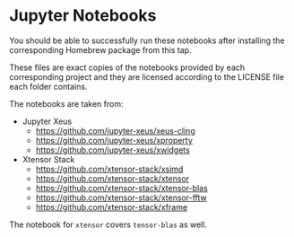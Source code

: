 # Jupyter Notebooks

You should be able to successfully run these notebooks after installing the corresponding Homebrew package from this tap.

These files are exact copies of the notebooks provided by each corresponding project and they are licensed according to the LICENSE file each folder contains.

The notebooks are taken from:

- Jupyter Xeus
  - https://github.com/jupyter-xeus/xeus-cling
  - https://github.com/jupyter-xeus/xproperty
  - https://github.com/jupyter-xeus/xwidgets
- Xtensor Stack
  - https://github.com/xtensor-stack/xsimd
  - https://github.com/xtensor-stack/xtensor
  - https://github.com/xtensor-stack/xtensor-blas
  - https://github.com/xtensor-stack/xtensor-fftw
  - https://github.com/xtensor-stack/xframe

The notebook for `xtensor` covers `tensor-blas` as well.

